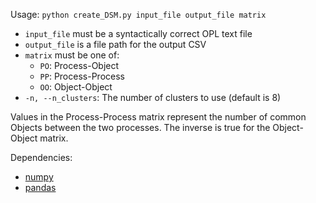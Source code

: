 Usage: `python create_DSM.py input_file output_file matrix`

- `input_file` must be a syntactically correct OPL text file
- `output_file` is a file path for the output CSV
- `matrix` must be one of:
    - `PO`: Process-Object
    - `PP`: Process-Process
    - `OO`: Object-Object
- `-n, --n_clusters`: The number of clusters to use (default is 8)

Values in the Process-Process matrix represent the number of common Objects between the two processes.
The inverse is true for the Object-Object matrix.

Dependencies:
- [numpy](https://numpy.org/)
- [pandas](https://pandas.pydata.org/)